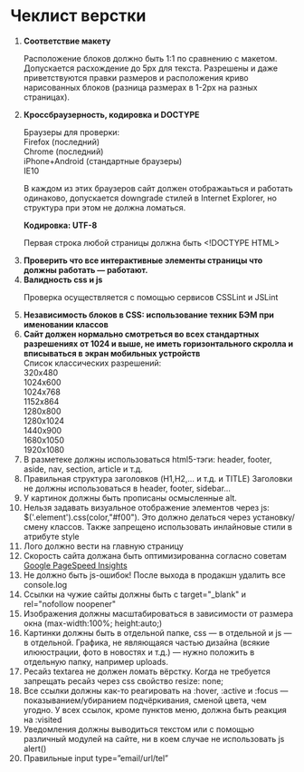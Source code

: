 <h1>Чеклист верстки</h1>
<ol>
<li><b>Соответствие макету</b>
<p>Расположение блоков должно быть 1:1 по сравнению с макетом. Допускается расхождение до 5px для текста. Разрешены и даже приветствуются правки размеров и расположения криво нарисованных блоков (разница размерах в 1-2px на разных страницах).
</p>
</li>
<li><b>Кроссбраузерность, кодировка и DOCTYPE</b>
<p>Браузеры для проверки:<br>
Firefox (последний)<br>
Chrome (последний)<br>
iPhone+Android (стандартные браузеры)<br>
IE10<br>

В каждом из этих браузеров сайт должен отображаьться и работать одинаково, допускается downgrade стилей в Internet Explorer, но структура при этом не должна ломаться. 
</p>
<p><b>Кодировка: UTF-8</b></p><p>Первая строка любой страницы должна быть &lt;!DOCTYPE HTML&gt;</p></li>
<li><b>Проверить что все интерактивные элементы страницы что должны работать — работают.</b></li>
<li><b>Валидность css и js</b><p>Проверка осуществляется с помощью сервисов CSSLint и JSLint</p></li>
<li><b>Независимость блоков в CSS: использование техник БЭМ при именовании классов</b></li>
<li><b>Сайт должен нормально смотреться во всех стандартных разрешениях от 1024 и выше, не иметь горизонтального скролла и вписываться в экран мобильных устройств</b><br> Список классических разрешений: <br>
320x480<br>
1024x600<br>
1024x768<br>
1152x864<br>
1280x800<br>
1280x1024<br>
1440x900<br>
1680x1050<br>
1920x1080</li>
<li>В разметеке должны использоваться html5-тэги: header, footer, aside, nav, section, article и т.д. </li>
<li>Правильная структура заголовков (H1,H2,… и т.д. и TITLE) Заголовки не должны использоваться в header, footer, sidebar...</li>
<li>У картинок должны быть прописаны осмысленные alt.</li>
<li>Нельзя задавать визуальное отображение элементов через js: $('.element').css(color,"#f00"). Это должно делаться через установку/смену классов. Также запрещено использовать инлайновые стили в атрибуте style</li>
<li>Лого должно вести на главную страницу</li>
<li>Скорость сайта должана быть оптимизированна согласно советам <a href="https://developers.google.com/speed/pagespeed/insights/?hl=ru" target="_blank">Google PageSpeed Insights</a></li>
<li>Не должно быть js-ошибок! После выхода в продакшн удалить все console.log</li>
<li>Ссылки на чужие сайты должны быть с target="_blank" и rel="nofollow noopener"</li>
<li>Изображения должны масштабироваться в зависимости от размера окна (max-width:100%; height:auto;)</li>
<li>Картинки должны быть в отдельной папке, css — в отдельной и js — в отдельной. Графика, не являющаяся частью дизайна (всякие илююстрации, фото в новостях и т.д.) — нужно положить в отдельную папку, например uploads.</li>
<li>Ресайз textarea не должен ломать вёрстку. Когда не требуется запрещать ресайз через css свойство resize: none;</li>
<li>Все ссылки должны как-то реагировать на :hover, :active и :focus — показыванием/убиранием подчёркивания, сменой цвета, чем угодно. У всех ссылок, кроме пунктов меню, должна быть реакция на :visited</li>
<li>Уведомления должны выводиться текстом или с помощью различный модулей на сайте, ни в коем случае не использовать js alert()</li>
<li>Правильные input type=”email/url/tel”</li>
</ol>
